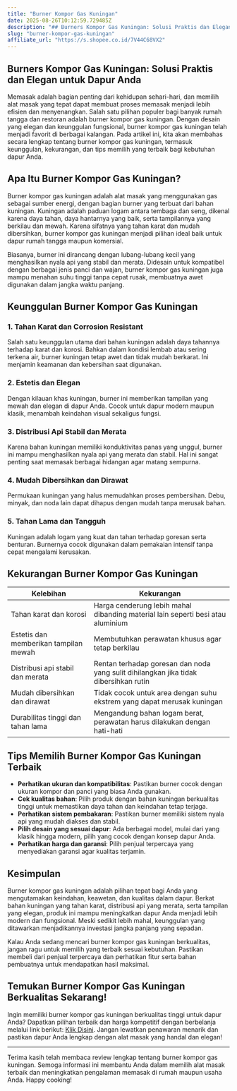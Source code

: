 ```yaml
---
title: "Burner Kompor Gas Kuningan"
date: 2025-08-26T10:12:59.729485Z
description: "## Burners Kompor Gas Kuningan: Solusi Praktis dan Elegan untuk Dapur Anda..."
slug: "burner-kompor-gas-kuningan"
affiliate_url: "https://s.shopee.co.id/7V44C68VX2"
---
```

## Burners Kompor Gas Kuningan: Solusi Praktis dan Elegan untuk Dapur Anda

Memasak adalah bagian penting dari kehidupan sehari-hari, dan memilih alat masak yang tepat dapat membuat proses memasak menjadi lebih efisien dan menyenangkan. Salah satu pilihan populer bagi banyak rumah tangga dan restoran adalah burner kompor gas kuningan. Dengan desain yang elegan dan keunggulan fungsional, burner kompor gas kuningan telah menjadi favorit di berbagai kalangan. Pada artikel ini, kita akan membahas secara lengkap tentang burner kompor gas kuningan, termasuk keunggulan, kekurangan, dan tips memilih yang terbaik bagi kebutuhan dapur Anda.

## Apa Itu Burner Kompor Gas Kuningan?

Burner kompor gas kuningan adalah alat masak yang menggunakan gas sebagai sumber energi, dengan bagian burner yang terbuat dari bahan kuningan. Kuningan adalah paduan logam antara tembaga dan seng, dikenal karena daya tahan, daya hantarnya yang baik, serta tampilannya yang berkilau dan mewah. Karena sifatnya yang tahan karat dan mudah dibersihkan, burner kompor gas kuningan menjadi pilihan ideal baik untuk dapur rumah tangga maupun komersial.

Biasanya, burner ini dirancang dengan lubang-lubang kecil yang menghasilkan nyala api yang stabil dan merata. Didesain untuk kompatibel dengan berbagai jenis panci dan wajan, burner kompor gas kuningan juga mampu menahan suhu tinggi tanpa cepat rusak, membuatnya awet digunakan dalam jangka waktu panjang.

## Keunggulan Burner Kompor Gas Kuningan

### 1. Tahan Karat dan Corrosion Resistant
Salah satu keunggulan utama dari bahan kuningan adalah daya tahannya terhadap karat dan korosi. Bahkan dalam kondisi lembab atau sering terkena air, burner kuningan tetap awet dan tidak mudah berkarat. Ini menjamin keamanan dan kebersihan saat digunakan.

### 2. Estetis dan Elegan
Dengan kilauan khas kuningan, burner ini memberikan tampilan yang mewah dan elegan di dapur Anda. Cocok untuk dapur modern maupun klasik, menambah keindahan visual sekaligus fungsi.

### 3. Distribusi Api Stabil dan Merata
Karena bahan kuningan memiliki konduktivitas panas yang unggul, burner ini mampu menghasilkan nyala api yang merata dan stabil. Hal ini sangat penting saat memasak berbagai hidangan agar matang sempurna.

### 4. Mudah Dibersihkan dan Dirawat
Permukaan kuningan yang halus memudahkan proses pembersihan. Debu, minyak, dan noda lain dapat dihapus dengan mudah tanpa merusak bahan.

### 5. Tahan Lama dan Tangguh
Kuningan adalah logam yang kuat dan tahan terhadap goresan serta benturan. Burnernya cocok digunakan dalam pemakaian intensif tanpa cepat mengalami kerusakan.

## Kekurangan Burner Kompor Gas Kuningan

| Kelebihan                                                                                                | Kekurangan                                                                                 |
|-----------------------------------------------------------------------------------------------------------|--------------------------------------------------------------------------------------------|
| Tahan karat dan korosi                                                                                   | Harga cenderung lebih mahal dibanding material lain seperti besi atau aluminium        |
| Estetis dan memberikan tampilan mewah                                                                      | Membutuhkan perawatan khusus agar tetap berkilau                                   |
| Distribusi api stabil dan merata                                                                           | Rentan terhadap goresan dan noda yang sulit dihilangkan jika tidak dibersihkan rutin   |
| Mudah dibersihkan dan dirawat                                                                            | Tidak cocok untuk area dengan suhu ekstrem yang dapat merusak kuningan                |
| Durabilitas tinggi dan tahan lama                                                                            | Mengandung bahan logam berat, perawatan harus dilakukan dengan hati-hati             |

## Tips Memilih Burner Kompor Gas Kuningan Terbaik

- **Perhatikan ukuran dan kompatibilitas**: Pastikan burner cocok dengan ukuran kompor dan panci yang biasa Anda gunakan.
- **Cek kualitas bahan**: Pilih produk dengan bahan kuningan berkualitas tinggi untuk memastikan daya tahan dan keindahan tetap terjaga.
- **Perhatikan sistem pembakaran**: Pastikan burner memiliki sistem nyala api yang mudah diakses dan stabil.
- **Pilih desain yang sesuai dapur**: Ada berbagai model, mulai dari yang klasik hingga modern, pilih yang cocok dengan konsep dapur Anda.
- **Perhatikan harga dan garansi**: Pilih penjual terpercaya yang menyediakan garansi agar kualitas terjamin.

## Kesimpulan

Burner kompor gas kuningan adalah pilihan tepat bagi Anda yang mengutamakan keindahan, keawetan, dan kualitas dalam dapur. Berkat bahan kuningan yang tahan karat, distribusi api yang merata, serta tampilan yang elegan, produk ini mampu meningkatkan dapur Anda menjadi lebih modern dan fungsional. Meski sedikit lebih mahal, keunggulan yang ditawarkan menjadikannya investasi jangka panjang yang sepadan.

Kalau Anda sedang mencari burner kompor gas kuningan berkualitas, jangan ragu untuk memilih yang terbaik sesuai kebutuhan. Pastikan membeli dari penjual terpercaya dan perhatikan fitur serta bahan pembuatnya untuk mendapatkan hasil maksimal.

## Temukan Burner Kompor Gas Kuningan Berkualitas Sekarang!

Ingin memiliki burner kompor gas kuningan berkualitas tinggi untuk dapur Anda? Dapatkan pilihan terbaik dan harga kompetitif dengan berbelanja melalui link berikut: [Klik Disini](https://s.shopee.co.id/7V44C68VX2). Jangan lewatkan penawaran menarik dan pastikan dapur Anda lengkap dengan alat masak yang handal dan elegan!

---

Terima kasih telah membaca review lengkap tentang burner kompor gas kuningan. Semoga informasi ini membantu Anda dalam memilih alat masak terbaik dan meningkatkan pengalaman memasak di rumah maupun usaha Anda. Happy cooking!